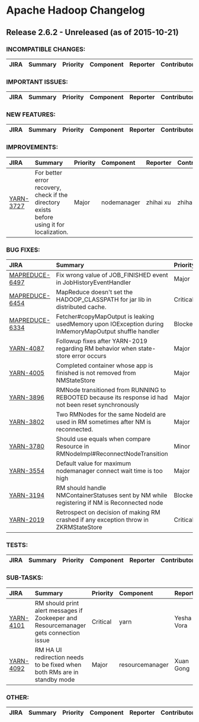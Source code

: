 
<!---
# Licensed to the Apache Software Foundation (ASF) under one
# or more contributor license agreements.  See the NOTICE file
# distributed with this work for additional information
# regarding copyright ownership.  The ASF licenses this file
# to you under the Apache License, Version 2.0 (the
# "License"); you may not use this file except in compliance
# with the License.  You may obtain a copy of the License at
#
#     http://www.apache.org/licenses/LICENSE-2.0
#
# Unless required by applicable law or agreed to in writing, software
# distributed under the License is distributed on an "AS IS" BASIS,
# WITHOUT WARRANTIES OR CONDITIONS OF ANY KIND, either express or implied.
# See the License for the specific language governing permissions and
# limitations under the License.
-->
# Apache Hadoop Changelog

## Release 2.6.2 - Unreleased (as of 2015-10-21)

### INCOMPATIBLE CHANGES:

| JIRA | Summary | Priority | Component | Reporter | Contributor |
|:---- |:---- | :--- |:---- |:---- |:---- |


### IMPORTANT ISSUES:

| JIRA | Summary | Priority | Component | Reporter | Contributor |
|:---- |:---- | :--- |:---- |:---- |:---- |


### NEW FEATURES:

| JIRA | Summary | Priority | Component | Reporter | Contributor |
|:---- |:---- | :--- |:---- |:---- |:---- |


### IMPROVEMENTS:

| JIRA | Summary | Priority | Component | Reporter | Contributor |
|:---- |:---- | :--- |:---- |:---- |:---- |
| [YARN-3727](https://issues.apache.org/jira/browse/YARN-3727) | For better error recovery, check if the directory exists before using it for localization. |  Major | nodemanager | zhihai xu | zhihai xu |


### BUG FIXES:

| JIRA | Summary | Priority | Component | Reporter | Contributor |
|:---- |:---- | :--- |:---- |:---- |:---- |
| [MAPREDUCE-6497](https://issues.apache.org/jira/browse/MAPREDUCE-6497) | Fix wrong value of JOB\_FINISHED event in JobHistoryEventHandler |  Major | . | Shinichi Yamashita | Shinichi Yamashita |
| [MAPREDUCE-6454](https://issues.apache.org/jira/browse/MAPREDUCE-6454) | MapReduce doesn't set the HADOOP\_CLASSPATH for jar lib in distributed cache. |  Critical | . | Junping Du | Junping Du |
| [MAPREDUCE-6334](https://issues.apache.org/jira/browse/MAPREDUCE-6334) | Fetcher#copyMapOutput is leaking usedMemory upon IOException during InMemoryMapOutput shuffle handler |  Blocker | . | Eric Payne | Eric Payne |
| [YARN-4087](https://issues.apache.org/jira/browse/YARN-4087) | Followup fixes after YARN-2019 regarding RM behavior when state-store error occurs |  Major | . | Jian He | Jian He |
| [YARN-4005](https://issues.apache.org/jira/browse/YARN-4005) | Completed container whose app is finished is not removed from NMStateStore |  Major | . | Jun Gong | Jun Gong |
| [YARN-3896](https://issues.apache.org/jira/browse/YARN-3896) | RMNode transitioned from RUNNING to REBOOTED because its response id had not been reset synchronously |  Major | resourcemanager | Jun Gong | Jun Gong |
| [YARN-3802](https://issues.apache.org/jira/browse/YARN-3802) | Two RMNodes for the same NodeId are used in RM sometimes after NM is reconnected. |  Major | resourcemanager | zhihai xu | zhihai xu |
| [YARN-3780](https://issues.apache.org/jira/browse/YARN-3780) | Should use equals when compare Resource in RMNodeImpl#ReconnectNodeTransition |  Minor | resourcemanager | zhihai xu | zhihai xu |
| [YARN-3554](https://issues.apache.org/jira/browse/YARN-3554) | Default value for maximum nodemanager connect wait time is too high |  Major | . | Jason Lowe | Naganarasimha G R |
| [YARN-3194](https://issues.apache.org/jira/browse/YARN-3194) | RM should handle NMContainerStatuses sent by NM while registering if NM is Reconnected node |  Blocker | resourcemanager | Rohith Sharma K S | Rohith Sharma K S |
| [YARN-2019](https://issues.apache.org/jira/browse/YARN-2019) | Retrospect on decision of making RM crashed if any exception throw in ZKRMStateStore |  Critical | . | Junping Du | Jian He |


### TESTS:

| JIRA | Summary | Priority | Component | Reporter | Contributor |
|:---- |:---- | :--- |:---- |:---- |:---- |


### SUB-TASKS:

| JIRA | Summary | Priority | Component | Reporter | Contributor |
|:---- |:---- | :--- |:---- |:---- |:---- |
| [YARN-4101](https://issues.apache.org/jira/browse/YARN-4101) | RM should print alert messages if Zookeeper and Resourcemanager gets connection issue |  Critical | yarn | Yesha Vora | Xuan Gong |
| [YARN-4092](https://issues.apache.org/jira/browse/YARN-4092) | RM HA UI redirection needs to be fixed when both RMs are in standby mode |  Major | resourcemanager | Xuan Gong | Xuan Gong |


### OTHER:

| JIRA | Summary | Priority | Component | Reporter | Contributor |
|:---- |:---- | :--- |:---- |:---- |:---- |


